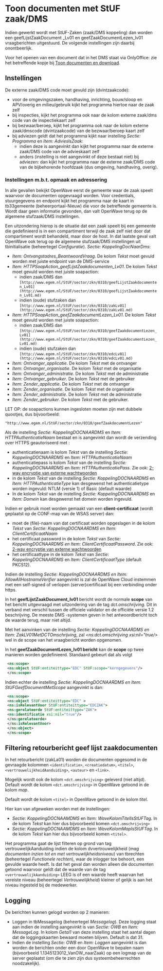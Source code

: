 # Toon documenten met StUF zaak/DMS

Indien gewerkt wordt met StUF-Zaken (zaak/DMS koppeling) dan worden een geefLijstZaakDocument _Lv01 en geefZaakDocumentLezen_lv01 vraagberichten uitgestuurd. De volgende instellingen zijn daarbij onontbeerlijk.

Voor het openen van een document dat in het DMS staat via OnlyOffice: zie het betreffende kopje bij [Toon documenten en download](/docs/probleemoplossing/programmablokken/toon_documenten_en_download.md).

## Instellingen

De externe zaak/DMS code moet gevuld zijn (dvintzaakcode):

* voor de omgevingszaken, handhaving, inrichting, bouw/sloop en APV/overig en milieu/gebruik kijkt het programma hiertoe naar de zaak zelf
* bij inspecties, kijkt het programma ook naar de kolom externe zaak/dms code van de inspectiekaart zelf
* bij bezwaar/beroep, kijkt het programma ook naar de kolom externe zaak/dmscode (dvintzaakcode) van de bezwaar/beroep kaart zelf
* bij adviezen geldt dat het programma kijkt naar instelling *Sectie: Programma* en *Item: AdviesIsZaak*:
  * indien deze is aangevinkt dan kijkt het programma naar de externe zaak/DMS code van de advieskaart zelf
  * anders (instelling is niet aangevinkt of deze bestaat niet) bij adviezen: dan kijkt het programma naar de externe zaak/DMS code van de bijbehorende hoofdzaak (dus omgeving, handhaving, overig).

### Instellingen m.b.t. opmaak en adressering

In alle gevallen bekijkt OpenWave eerst de gemeente waar de zaak speelt waarvoor de documenten opgevraagd worden. Voor credentials, stuurgegevens en endpoint kijkt het programma naar de kaart in tb33gemeente (beheerportaal-Nieuw) die voor de betreffende gemeente is. Wordt daar geen informatie gevonden, dan valt OpenWave terug op de algemene stufzaak/DMS instellingen.

Een uitzondering hierop is de situatie dat een zaak speelt bij een gemeente die gedefinieerd is in een compartiment terwijl de zaak zelf niet door dat compartiment wordt behandeld, maar door de host. In dat laatste geval valt OpenWave ook terug op de algemene stufzaak/DMS instellingen uit tbinitialisatie (beheertegel *Configuratie*).
*Sectie: KoppelingDocNaarDms*:

* *Item: Ontvangstadres_BeantwoordVraag*. De kolom *Tekst* moet gevuld worden met juiste endpoint van de DMS-service
* *Item: HTTPSoapAction_geefLijstZaakdocumenten_Lv01*. De kolom *Tekst* moet gevuld worden met juiste soapaction:
  * indien zaak/DMS dan `[http://www.egem.nl/StUF/sector/zkn/0310/geefLijstZaakdocumenten_Lv01](http://www.egem.nl/StUF/sector/zkn/0310/geefLijstZaakdocumenten_Lv01.md)`
  * indien (oude) stufzaken dan ` [http://www.egem.nl/StUF/sector/zkn/0310/zakLv01](http://www.egem.nl/StUF/sector/zkn/0310/zakLv01.md) `
* *Item: HTTPSoapAction_geefZaakdocumentLezen_Lv01*. De kolom *Tekst* moet gevuld worden met juiste soapaction:
  * indien zaak/DMS dan `[http://www.egem.nl/StUF/sector/zkn/0310/geefZaakdocumentLezen_Lv01](http://www.egem.nl/StUF/sector/zkn/0310/geefZaakdocumentLezen_Lv01.md)`
  * indien (oude) stufzaken dan `[http://www.egem.nl/StUF/sector/zkn/0310/edcLv01](http://www.egem.nl/StUF/sector/zkn/0310/edcLv01.md)`
* *Item: Ontvanger_applicatie*. De kolom *Tekst* met de ontvanger
* *Item: Ontvanger_organisatie*. De kolom *Tekst* met de organisatie
* *Item: Ontvanger_administratie*. De kolom *Tekst* met de administratie
* *Item: Ontvanger_gebruiker*. De kolom *Tekst* met de gebruiker
* *Item: Zender_applicatie*. De kolom *Tekst* met de ontvanger
* *Item: Zender_organisatie*. De kolom *Tekst* met de organisatie
* *Item: Zender_administratie*. De kolom *Tekst* met de administratie
* *Item: Zender_gebruiker*. De kolom *Tekst* met de gebruiker.

LET OP: de soapactions kunnen ingesloten moeten zijn met dubbele quootjes, dus bijvoorbeeld:

`"http://www.egem.nl/StUF/sector/zkn/0310/geefZaakdocumentLezen"`

Als de instelling *Sectie: KoppelingDOCNAARDMS* en *Item: HTTPAuthenticatieNaam* bestaat en is aangevinkt dan wordt de verzending over HTTPS geautoriseerd met :

* authenticatienaam is kolom *Tekst* van de instelling *Sectie: KoppelingDOCNAARDMS* en *Item: HTTPAuthenticatieNaam*
* authenticatiepass is kolom *Tekst* van de instelling *Sectie: KoppelingDOCNAARDMS* en *Item: HTTPAuthenticatiePass*. Zie ook: [2-way encryptie van externe wachtwoorden](/docs/instellen_inrichten/2way_encryptie_externe_wachtwoorden.md)
* in de kolom *Tekst* van de instelling *Sectie: KoppelingDOCNAARDMS* en *Item: HTTPAuthenticatieType* kan desgewenst het authenticatietype worden ingevuld: NTLM (versie 1) of Basic (default waarde)
* In de kolom *Tekst* van de instelling *Sectie: KoppelingDOCNAARDMS* en *Item: Domein* kan desgewenst het domein worden ingevuld.

Indien er gebruik moet worden gemaakt van een **client-certificaat** (wordt geplaatst op de CONF-map van de WSAS server) dan:

* moet de (file)-naam van dat certificaat worden opgeslagen in de kolom *Tekst* van *Sectie: KoppelingDOCNAARDMS en Item: ClientCertificaatNaam*
* het certificaat password in de kolom *Tekst* van *Sectie: KoppelingDOCNAARDMS en Item: ClientCertificaatPassword*. Zie ook: [2-way encryptie van externe wachtwoorden](/docs/instellen_inrichten/2way_encryptie_externe_wachtwoorden.md)
* het certificaattype in de kolom *Tekst* van *Sectie: KoppelingDOCNAARDMS* en *Item: ClientCertificaatType* (default PKCS12).

Indien de instelling  *Sectie: KoppelingDOCNAARDMS en Item: AllowAllHostnameVerifier* aangevinkt is zal de OpenWave Cloud instemmen met een self-signed of verlopen (server)certificaat bij een verbinding onder https.

In het **geefLijstZaakDocument_lv01** bericht wordt de normale  **scope** van het bericht uitgevraagd met uitzondering van de tag *dct.omschrijving*. Dit in verband met verschil tussen de officiele validator en de officiële versie 1.2 beschrijving. De meeste DMS -systemen geven in het antwoordbericht toch de waarde terug, maar niet altijd.

Met het aanvinken van de instelling *Sectie: KoppelingDOCNAARDMS en Item: ZakLV01MetDCTOmschrijving*, zal *<ns:dct.omschrijving xsi:nil="true/>* wel in de scope van het vraagbericht worden opgenomen.

In het **geefZaakDocumentLezen_lv01 bericht** kan de **scope** op twee manieren worden gedefinieerd. Standaard gebeurt dat als volgt

```xml
 <ns:scope>
 <ns:object StUF:entiteittype="EDC" StUF:scope="kerngegevens"/>
 </ns:scope>
```

Indien echter de instelling *Sectie: KoppelingDOCNAARDMS  en Item: StUFGeefDocumentMetScope* aangevinkt is dan:

```xml
 <ns:scope>
 <ns:object StUF:entiteittype="EDC" >
 <ns:isRelevantVoor StUF:entiteittype="EDCZAK">
 <ns:gerelateerde StUF:entiteittype="ZAK">
 <ns:identificatie xsi:nil="true"/>
 </ns:gerelateerde>
 </ns:isRelevantVoor>
 </ns:object>
 </ns:scope>
```

## Filtering retourbericht geef lijst zaakdocumenten

In het retourbericht (zakLa01) worden de documenten opgesomd in de gevraagde kolommen
`<identificatie>`, `<creatiedatum>`, `<titel>`, `<vertrouwelijkheidAanduiding>`, `<auteur>` en `<link>`.

Mogelijk wordt ook de kolom `<dct.omschrijving>` geleverd (niet altijd).
Default wordt de kolom `<dct.omschrijving>` in OpenWave getoond in de kolom *map*.

Default wordt de kolom `<titel>` in OpenWave getoond in de kolom *titel*.

Hier kan van afgeweken worden met de instellingen:

* *Sectie: KoppelingDOCNAAMDMS* en *Item: WaveKolomTitelIsStUFTag*. In de kolom *Tekst* kan hier dus bijvoorbeeld komen `<dct.omschrijving>`
* *Sectie: KoppelingDOCNAAMDMS* en *Item: WaveKolomMapIsStUFTag*. In de kolom *Tekst* kan hier dus bijvoorbeeld komen `<titel>`.

Het programma gaat de lijst filteren op grond van tag vertrouwelijkAanduiding indien de kolom dvvertrouwelijkheid (*mag documenten inzien tot en met vertrouwlijkheidsniveau*) van tbrechten (beheertegel *Functionele rechten*), waar de inlogger toe behoort, een gevulde waarde heeft. Is dat het geval dan worden alleen die documenten getoond waarvoor geldt dat de waarde van de tag `<vertrouwelijkAanduiding>` LEEG is of een waarde heeft waarvan het vereiste niveau (beheertegel *Vertrouwelijkheid*) kleiner of gelijk is aan het niveau ingesteld bij de medewerker.

## Logging

De berichten kunnen gelogd worden op 2 manieren:

* Loggen in tbMessagelog (beheertegel *Messagelog*). Deze logging staat aan indien de instelling aangevinkt is van *Sectie: OWB* en *Item: MessageLog*. In kolom *Getal1* van deze instelling staat het aantal dagen dat de loggingskaarten bewaard moeten blijven. Default is dat 31.
* Indien de instelling *Sectie: OWB* en *Item: Loggen* aangevinkt is dan worden de berichten onder een door OpenWave te bepalen naam (bijvoorbeeld 1.1345123012_VanOW_naarZaak) op een logmap van de server geplaatst (om die te zien zijn dus systeembeheerrechten noodzakelijk).

